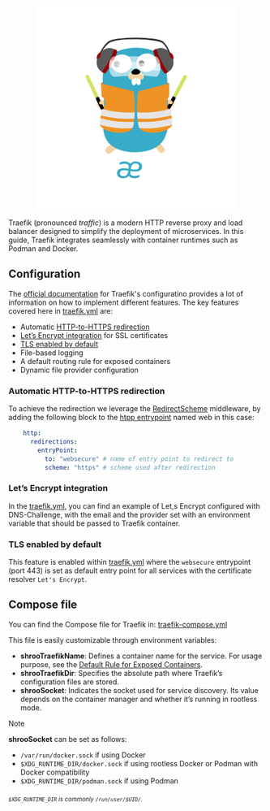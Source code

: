 <p align="center">
<img height="400" title="Traefik" src="/assets/img/traefik.logo-dark.png" alt="">
</p>

Traefik (pronounced *traffic*) is a modern HTTP reverse proxy and load balancer designed to simplify the deployment of microservices. In this guide, Traefik integrates seamlessly with container runtimes such as Podman and Docker.

## Configuration 

The [official documentation](https://doc.traefik.io/traefik/getting-started/configuration-overview/) for Traefik's configuratino provides a lot of information on how to implement different features.
The key features covered here in [traefik.yml](/services/traefik/traefik.yml) are:

- Automatic [HTTP-to-HTTPS redirection](#automatic-http-to-https-redirection)
- [Let’s Encrypt integration](#lets-encrypt-integration) for SSL certificates
- [TLS enabled by default](#tls-enabled-connections-by-default)
- File-based logging
- A default routing rule for exposed containers
- Dynamic file provider configuration


### Automatic HTTP-to-HTTPS redirection

To achieve the redirection we leverage the [RedirectScheme](https://doc.traefik.io/traefik/middlewares/http/redirectscheme/) middleware, by adding the following block to the [htpp entrypoint](https://github.com/BDIFluky/shroobada_beta/blob/e1eeb406d7dee286976fd818299a091ca785f7ca/services/traefik/traefik.yml#L12-L18) named web in this case:
```yaml
    http:
      redirections:
        entryPoint:
          to: "websecure" # name of entry point to redirect to
          scheme: "https" # scheme used after redirection
```

### Let’s Encrypt integration 

In the [traefik.yml](https://github.com/BDIFluky/shroobada_beta/blob/e1eeb406d7dee286976fd818299a091ca785f7ca/services/traefik/traefik.yml#L29-L37), you can find an example of Let,s Encrypt configured with DNS-Challenge, with the email and the provider set with an environment variable that should be passed to Traefik container. 


### TLS enabled by default

This feature is enabled within [traefik.yml](https://github.com/BDIFluky/shroobada_beta/blob/e1eeb406d7dee286976fd818299a091ca785f7ca/services/traefik/traefik.yml#L22-L24) where the `websecure` entrypoint (port 443) is set as default entry point for all services with the certificate resolver `Let's Encrypt`.  

## Compose file

You can find the Compose file for Traefik in: [traefik-compose.yml](/services/traefik/traefik-compose.yml)

This file is easily customizable through environment variables:

- **shrooTraefikName**: Defines a container name for the service. For usage purpose, see the [Default Rule for Exposed Containers](default-rule-for-exposed-containers).
- **shrooTraefikDir**: Specifies the absolute path where Traefik’s configuration files are stored.
- **shrooSocket**: Indicates the socket used for service discovery. Its value depends on the container manager and whether it’s running in rootless mode.

> [!NOTE]  
> **shrooSocket** can be set as follows:
> - `/var/run/docker.sock` if using Docker
> - `$XDG_RUNTIME_DIR/docker.sock` if using rootless Docker or Podman with Docker compatibility
> - `$XDG_RUNTIME_DIR/podman.sock` if using Podman
>
> <sub>*`$XDG_RUNTIME_DIR` is commonly `/run/user/$UID/`.*</sub>




